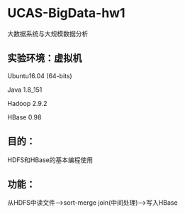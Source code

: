# UCAS-BigData-hw1
大数据系统与大规模数据分析

## 实验环境：虚拟机

Ubuntu16.04 (64-bits) 

Java 1.8_151

Hadoop 2.9.2

HBase 0.98

## 目的：

HDFS和HBase的基本编程使用

## 功能：

从HDFS中读文件——>sort-merge join(中间处理)——>写入HBase
